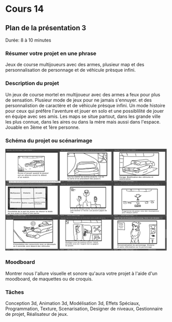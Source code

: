 # Cours 14
## Plan de la présentation 3
Durée: 8 à 10 minutes

### Résumer votre projet en une phrase
Jeux de course multijoueurs avec des armes, plusieur map et des personnalisation de personnage et de véhicule prèsque infini. 

### Description du projet 
Un jeux de course mortel en multijoueur avec des armes a feux pour plus de sensation. Plusieur mode de jeux pour ne jamais s'ennuyer. et des personnalistion de caractère et de véhicule prèsque infini. Un mode histoire pour ceux qui préfère l'aventure et jouer en solo et une possiblilité de jouer en équipe avec ses amis. Les maps se situe partout, dans les grande ville les plus connue, dans les aires ou dans la mère mais aussi dans l'espace. Jouable en 3ème et 1ère personne.

### Schéma du projet ou scénarimage
![Schéma](https://github.com/Calvin971/Journal_de_Bord_semaines_8_15/blob/main/Images/asasas.png)

### Moodboard
Montrer nous l'allure visuelle et sonore qu'aura votre projet à l'aide d'un moodboard, de maquettes ou de croquis. 


### Tâches
Conception 3d, Animation 3d, Modélisation 3d, Effets Spéciaux, Programmation, Texture, Scenarisation, Designer de niveaux, Gestionnaire de projet, Réalisateur de jeux.

